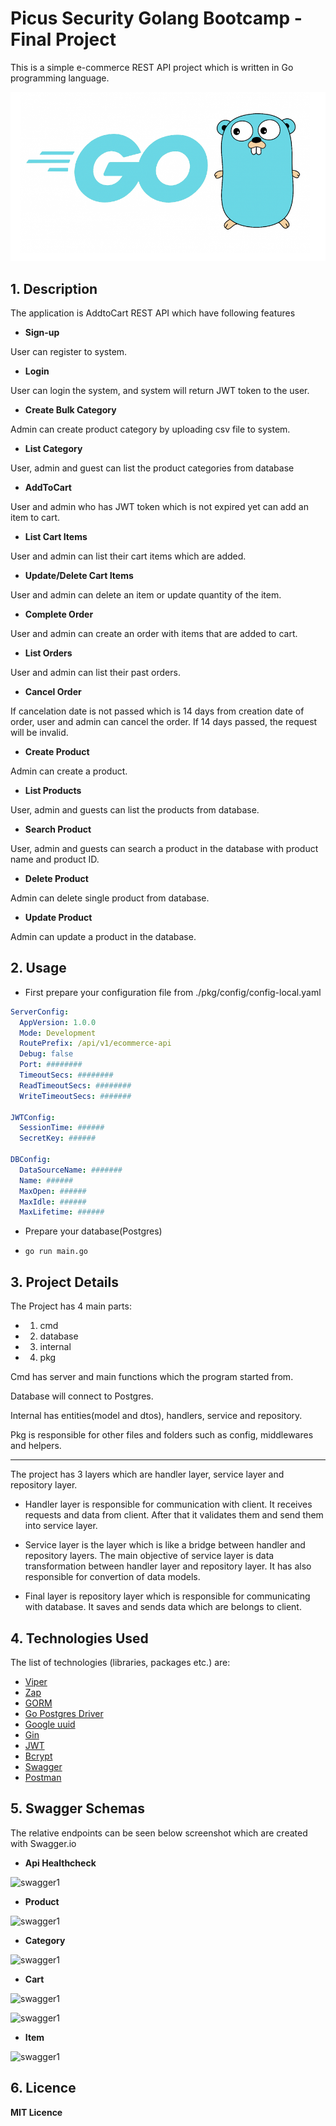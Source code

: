 # Picus Security Golang Bootcamp - Final Project

This is a simple e-commerce REST API project which is written in Go programming language.

![Golang Image](pkg/pictures/golang.png)

## 1. Description

The application is AddtoCart REST API which have following features

* **Sign-up** 

User can register to system.

* **Login**

User can login the system, and system will return JWT token to the user.

* **Create Bulk Category**

Admin can create product category by uploading csv file to system.

* **List Category**

User, admin and guest can list the product categories from database

* **AddToCart**

User and admin who has JWT token which is not expired yet can add an item to cart.

* **List Cart Items**

User and admin can list their cart items which are added.

* **Update/Delete Cart Items**

User and admin can delete an item or update quantity of the item.

* **Complete Order**

User and admin can create an order with items that are added to cart.

* **List Orders**

User and admin can list their past orders.

* **Cancel Order**

If cancelation date is not passed which is 14 days from creation date of order, user and admin can cancel the order. If 14 days passed, the request will be invalid.

* **Create Product**

Admin can create a product.

* **List Products**

User, admin and guests can list the products from database.

* **Search Product**

User, admin and guests can search a product in the database with product name and product ID.

* **Delete Product**

Admin can delete single product from database.

* **Update Product**

Admin can update a product in the database.

## 2. Usage

* First prepare your configuration file from ./pkg/config/config-local.yaml

```yaml
ServerConfig:
  AppVersion: 1.0.0
  Mode: Development
  RoutePrefix: /api/v1/ecommerce-api
  Debug: false
  Port: ########
  TimeoutSecs: ########
  ReadTimeoutSecs: ########
  WriteTimeoutSecs: #######

JWTConfig:
  SessionTime: ######
  SecretKey: ######

DBConfig:
  DataSourceName: #######
  Name: ######
  MaxOpen: ######
  MaxIdle: ######
  MaxLifetime: ######
```

* Prepare your database(Postgres)

* ```[console]
  go run main.go
  ```

## 3. Project Details

The Project has 4 main parts:

* 1. cmd

* 2. database

* 3. internal

* 4. pkg

Cmd has server and main functions which the program started from. 

Database will connect to Postgres.

Internal has entities(model and dtos), handlers, service and repository.

Pkg is responsible for other files and folders such as config, middlewares and helpers.

------------------------------------------

The project has 3 layers which are handler layer, service layer and repository layer.

* Handler layer is responsible for communication with client. It receives requests and data from client. After that it validates them and send them into service layer.

* Service layer is the layer which is like a bridge between handler and repository layers. The main objective of service layer is data transformation between handler layer and repository layer. It has also responsible for convertion of data models.

* Final layer is repository layer which is responsible for communicating with database. It saves and sends data which are belongs to client. 

## 4. Technologies Used

The list of technologies (libraries, packages etc.) are:

* [Viper](https://github.com/spf13/viper)
* [Zap](github.com/uber-go/zap)
* [GORM](gorm.io/gorm)
* [Go Postgres Driver](gorm.io/driver/postgres)
* [Google uuid](github.com/google/uuid)
* [Gin](github.com/gin-gonic/gin)
* [JWT](github.com/dgrijalva/jwt-go)
* [Bcrypt](golang.org/x/crypto/bcrypt)
* [Swagger](https://swagger.io)
* [Postman](www.postman.com)



## 5. Swagger Schemas

The relative endpoints can be seen below screenshot which are created with Swagger.io

* **Api Healthcheck**

![swagger1](pkg/pictures/swagger1.png)

* **Product**

![swagger1](pkg/pictures/swagger2.png)

* **Category**

![swagger1](pkg/pictures/swagger3.png)

* **Cart**

![swagger1](pkg/pictures/swagger4.png)

![swagger1](pkg/pictures/swagger5.png)

* **Item**

![swagger1](pkg/pictures/swagger6.png)

## 6. Licence

**MIT Licence**
